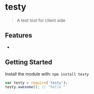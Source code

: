 # testy

> A test tool for client side

## Features

  - 

## Getting Started
Install the module with: `npm install testy`

```javascript
var testy = require('testy');
testy.awesome(); // "hello "
```
